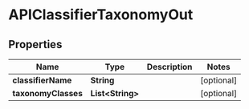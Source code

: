 
# APIClassifierTaxonomyOut

## Properties
Name | Type | Description | Notes
------------ | ------------- | ------------- | -------------
**classifierName** | **String** |  |  [optional]
**taxonomyClasses** | **List&lt;String&gt;** |  |  [optional]



